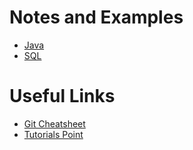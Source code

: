 # Notes and Examples
* [Java](java)
* [SQL](sql)

# Useful Links
* [Git Cheatsheet](https://education.github.com/git-cheat-sheet-education.pdf)
* [Tutorials Point](https://www.tutorialspoint.com/)